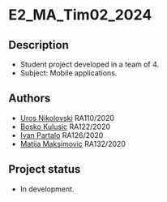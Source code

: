 # Е2_MA_Тim02_2024


## Description
- Student project developed in a team of 4. 
- Subject: Mobile applications.

## Authors
- [Uros Nikolovski](https://github.com/ukinolo) RA110/2020
- [Bosko Kulusic](https://github.com/boskokul) RA122/2020
- [Ivan Partalo](https://github.com/IvanPartalo) RA126/2020
- [Matija Maksimovic](https://github.com/MatijaMax) RA132/2020

## Project status
- In development.

